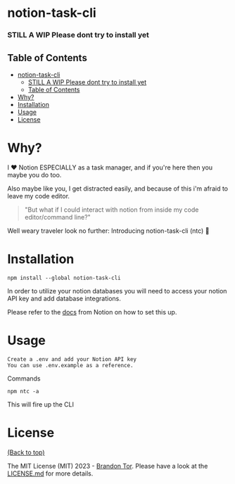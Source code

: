 # notion-task-cli

### STILL A WIP Please dont try to install yet

## Table of Contents



- [notion-task-cli](#notion-task-cli)
    - [STILL A WIP Please dont try to install yet](#still-a-wip-please-dont-try-to-install-yet)
  - [Table of Contents](#table-of-contents)
- [Why?](#why)
- [Installation](#installation)
- [Usage](#usage)
- [License](#license)


# Why? 

I :heart: Notion ESPECIALLY as a task manager, and if you're here then you maybe you do too. 

Also maybe like you, I get distracted easily, and because of this i'm afraid to leave my code editor.

>"But what if I could interact with notion from inside my code editor/command line?" 

Well weary traveler look no further: Introducing notion-task-cli  (ntc) :robot:

# Installation
```
npm install --global notion-task-cli
```

In order to utilize your notion databases you will need to access your notion API key and add database integrations. 

Please refer to the [docs](https://developers.notion.com/docs/create-a-notion-integration) from Notion on how to set this up.

# Usage

```
Create a .env and add your Notion API key
You can use .env.example as a reference. 
```

Commands 

```
npm ntc -a 
```

This will fire up the CLI

# License

[(Back to top)](#table-of-contents)


The MIT License (MIT) 2023 - [Brandon Tor](https://github.com/brandontor/). Please have a look at the [LICENSE.md](LICENSE.md) for more details.
